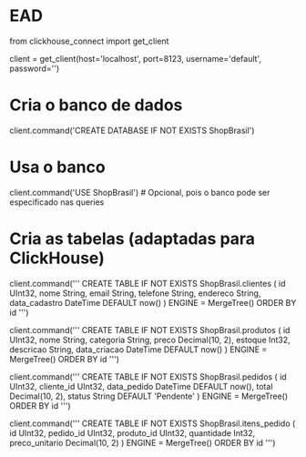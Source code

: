 # EAD
from clickhouse_connect import get_client

client = get_client(host='localhost', port=8123, username='default', password='')

# Cria o banco de dados
client.command('CREATE DATABASE IF NOT EXISTS ShopBrasil')

# Usa o banco
client.command('USE ShopBrasil')  # Opcional, pois o banco pode ser especificado nas queries

# Cria as tabelas (adaptadas para ClickHouse)
client.command('''
CREATE TABLE IF NOT EXISTS ShopBrasil.clientes (
    id UInt32,
    nome String,
    email String,
    telefone String,
    endereco String,
    data_cadastro DateTime DEFAULT now()
) ENGINE = MergeTree()
ORDER BY id
''')

client.command('''
CREATE TABLE IF NOT EXISTS ShopBrasil.produtos (
    id UInt32,
    nome String,
    categoria String,
    preco Decimal(10, 2),
    estoque Int32,
    descricao String,
    data_criacao DateTime DEFAULT now()
) ENGINE = MergeTree()
ORDER BY id
''')

client.command('''
CREATE TABLE IF NOT EXISTS ShopBrasil.pedidos (
    id UInt32,
    cliente_id UInt32,
    data_pedido DateTime DEFAULT now(),
    total Decimal(10, 2),
    status String DEFAULT 'Pendente'
) ENGINE = MergeTree()
ORDER BY id
''')

client.command('''
CREATE TABLE IF NOT EXISTS ShopBrasil.itens_pedido (
    id UInt32,
    pedido_id UInt32,
    produto_id UInt32,
    quantidade Int32,
    preco_unitario Decimal(10, 2)
) ENGINE = MergeTree()
ORDER BY id
''')
